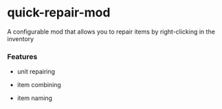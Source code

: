 # quick-repair-mod

A configurable mod that allows you to repair items by right-clicking in the inventory

### Features

* unit repairing

* item combining

* item naming
